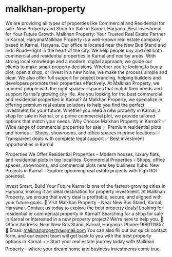 # malkhan-property
We are providing all types of properties like Commercial and Residential for sale. New Property and Shop for Sale in Karnal, Haryana. Best Investment for Your Future Growth.
Malkhan Property: Your Trusted Real Estate Partner in Karnal, HaryanaMalkhan Property is a well-known real estate company based in Karnal, Haryana. Our office is located near the New Bus Stand and Indri Road—right in the heart of the city. We help people buy and sell both commercial and residential properties in Karnal and nearby areas.
With strong local knowledge and a modern, digital approach, we guide our clients to make smart property decisions. Whether you're looking to buy a plot, open a shop, or invest in a new home, we make the process simple and clear.
We also offer full support for project branding, helping builders and developers promote their properties effectively. At Malkhan Property, we connect people with the right spaces—spaces that match their needs and support Karnal’s growing city life.
Are you looking for the best commercial and residential properties in Karnal? At Malkhan Property, we specialize in offering premium real estate solutions to help you find the perfect investment for your future. Whether you need a new property in Karnal, a shop for sale in Karnal, or a prime commercial plot, we provide tailored options that match your needs.
Why Choose Malkhan Property in Karnal?
✅ Wide range of commercial properties for sale
✅ Premium residential plots and homes
✅ Shops, showrooms, and office spaces in prime locations
✅ Transparent deals with complete legal support
✅ Best investment opportunities in Karnal


Properties We Offer
Residential Properties – Modern houses, luxury flats, and residential plots in top localities.
Commercial Properties – Shops, office spaces, showrooms, and commercial plots near key business hubs.
New Projects in Karnal – Explore upcoming real estate projects with high ROI potential.


Invest Smart, Build Your Future
Karnal is one of the fastest-growing cities in Haryana, making it an ideal destination for property investment. At Malkhan Property, we ensure that every deal is profitable, secure, and aligned with your future goals.
📍 Visit Malkhan Property – Near New Bus Stand, Karnal, Haryana
 📞 Contact us today to explore the best property deals!
Looking for residential or commercial property in Karnal? Searching for a shop for sale in Karnal or interested in a new property project?
 We’re here to help you.
📍 Office Address: Near New Bus Stand, Karnal, Haryana
 📞 Phone: 9991111857
 📧 Email: malkhanproperty@gmail.com
You can also fill out our quick contact form, and our expert team will get back to you with the best property options in Karnal.
👉 Start your real estate journey today with Malkhan Property – where your dream home and business investments come true.

